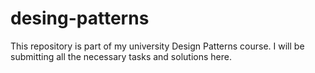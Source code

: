 # desing-patterns
This repository is part of my university Design Patterns course. I will be submitting all the necessary tasks and solutions here.
